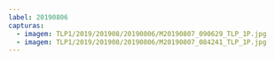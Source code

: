 ```yaml
---
label: 20190806
capturas:
  - imagem: TLP1/2019/201908/20190806/M20190807_090629_TLP_1P.jpg
  - imagem: TLP1/2019/201908/20190806/M20190807_084241_TLP_1P.jpg
---
```

